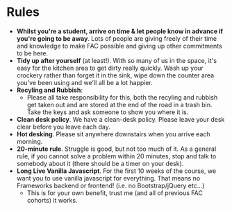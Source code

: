 # Rules

* **Whilst you're a student, arrive on time & let people know in advance if you're going to be away**. Lots of people are giving freely of their time and knowledge to make FAC possible and giving up other commitments to be here.
* **Tidy up after yourself** (at least!). With so many of us in the space, it's easy for the kitchen area to get dirty really quickly. Wash up your crockery rather than forget it in the sink, wipe down the counter area you've been using and we'll all be a lot happier.
* **Recyling and Rubbish**:
  * Please all take responsibility for this, both the recyling and rubbish get taken out and are stored at the end of the road in a trash bin. Take the keys and ask someone to show you where it is.
* **Clean desk policy**. We have a clean-desk policy. Please leave your desk clear before you leave each day.
* **Hot desking**. Please sit anywhere downstairs when you arrive each morning.
* **20-minute rule**. Struggle is good, but not too much of it. As a general rule, if you cannot solve a problem within 20 minutes, stop and talk to somebody about it (there should be a timer on your desk).
* **Long Live Vanilla Javascript**. For the first 10 weeks of the course, we want you to use vanilla javascript for everything. That means no Frameworks backend or frontend! (i.e. no Bootstrap/jQuery etc...)
  * This is for your own benefit, trust me (and all of previous FAC cohorts) it works.
